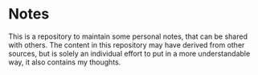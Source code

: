 Notes
========

This is a repository to maintain some personal notes, that can be shared with others. The content in this repository may have derived from other sources, but is solely an individual effort to put in a more understandable way, it also contains my thoughts.
